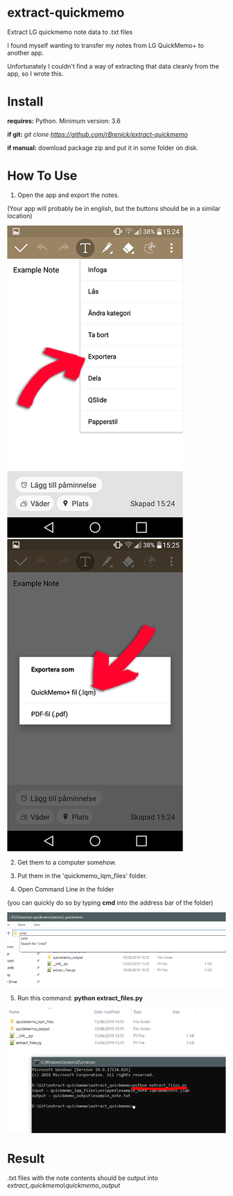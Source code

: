 # extract-quickmemo
Extract LG quickmemo note data to .txt files

I found myself wanting to transfer my notes from LG QuickMemo+ to another app.

Unfortunately I couldn't find a way of extracting that data cleanly from the app, so I wrote this.


# Install

**requires:** Python. Minimum version: 3.6


**if git:** *git clone https://github.com/rBrenick/extract-quickmemo*


**if manual:** download package zip and put it in some folder on disk.


# How To Use

1. Open the app and export the notes.

(Your app will probably be in english, but the buttons should be in a similar location)

![export note 1](docs/quickmemo_export.png)
![export note 2](docs/quickmemo_export_as.png)

2. Get them to a computer somehow.

3. Put them in the 'quickmemo_lqm_files' folder.

4. Open Command Line in the folder

(you can quickly do so by typing **cmd** into the address bar of the folder)

![opening command line in folder](docs/quickmemo_start_command_line_in_folder.png)

5. Run this command: **python extract_files.py**

![opening command line in folder](docs/quickmemo_command_line_run.png)


# Result
.txt files with the note contents should be output into *extract_quickmemo\quickmemo_output*


